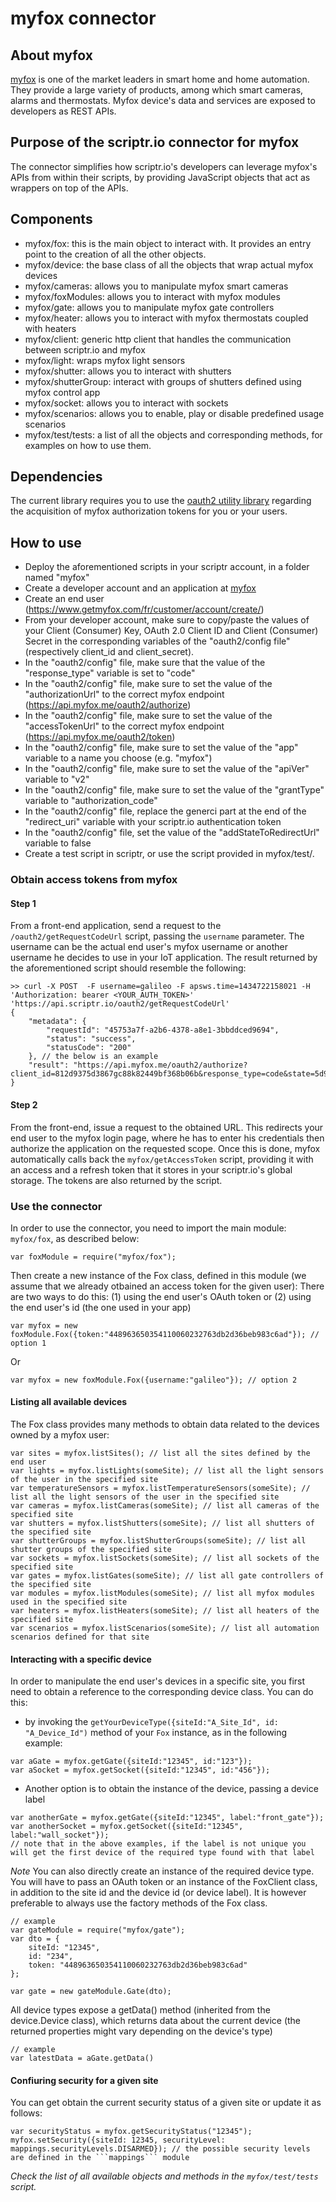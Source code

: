 # myfox connector
## About myfox
[myfox](http://www.getmyfox.com/) is one of the market leaders in smart home and home automation. 
They provide a large variety of products, among which smart cameras, alarms and thermostats.
Myfox device's data and services are exposed to developers as REST APIs.
## Purpose of the scriptr.io connector for myfox
The connector simplifies how scriptr.io's developers can leverage myfox's APIs from within their scripts, by providing
JavaScript objects that act as wrappers on top of the APIs. 
## Components
- myfox/fox: this is the main object to interact with. It provides an entry point to the creation of all the other objects.
- myfox/device: the base class of all the objects that wrap actual myfox devices
- myfox/cameras: allows you to manipulate myfox smart cameras 
- myfox/foxModules: allows you to interact with myfox modules 
- myfox/gate: allows you to manipulate myfox gate controllers
- myfox/heater: allows you to interact with myfox thermostats coupled with heaters
- myfox/client: generic http client that handles the communication between scriptr.io and myfox
- myfox/light: wraps myfox light sensors
- myfox/shutter: allows you to interact with shutters
- myfox/shutterGroup: interact with groups of shutters defined using myfox control app
- myfox/socket: allows you to interact with sockets
- myfox/scenarios: allows you to enable, play or disable predefined usage scenarios
- myfox/test/tests: a list of all the objects and corresponding methods, for examples on how to use them.

## Dependencies
The current library requires you to use the [oauth2 utility library](https://github.com/scriptrdotio/libraries/tree/master/oauth2)
regarding the acquisition of myfox authorization tokens for you or your users.

## How to use
- Deploy the aforementioned scripts in your scriptr account, in a folder named "myfox"
- Create a developer account and an application at [myfox](https://myfox.me/start)
- Create an end user (https://www.getmyfox.com/fr/customer/account/create/) 
- From your developer account, make sure to copy/paste the values of your Client (Consumer) Key, OAuth 2.0 Client ID and Client (Consumer) Secret in the corresponding
variables of the "oauth2/config file" (respectively client_id and client_secret).
- In the "oauth2/config" file, make sure that the value of the "response_type" variable is set to "code"
- In the "oauth2/config" file, make sure to set the value of the "authorizationUrl" to the correct myfox endpoint (https://api.myfox.me/oauth2/authorize)
- In the "oauth2/config" file, make sure to set the value of the "accessTokenUrl" to the correct myfox endpoint (https://api.myfox.me/oauth2/token)
- In the "oauth2/config" file, make sure to set the value of the "app" variable to a name you choose (e.g. "myfox")
- In the "oauth2/config" file, make sure to set the value of the "apiVer" variable to "v2"
- In the "oauth2/config" file, make sure to set the value of the "grantType" variable to "authorization_code"
- In the "oauth2/config" file, replace the generci part at the end of the "redirect_uri" variable with your scriptr.io authentication token
- In the "oauth2/config" file, set the value of the "addStateToRedirectUrl" variable to false 
- Create a test script in scriptr, or use the script provided in myfox/test/. 

### Obtain access tokens from myfox

#### Step 1
From a front-end application, send a request to the ```/oauth2/getRequestCodeUrl``` script, passing the ```username``` parameter. 
The username can be the actual end user's myfox username or another username he decides to use in your IoT application. 
The result returned by the aforementioned script should resemble the following:

```
>> curl -X POST  -F username=galileo -F apsws.time=1434722158021 -H 'Authorization: bearer <YOUR_AUTH_TOKEN>' 'https://api.scriptr.io/oauth2/getRequestCodeUrl'
{
	"metadata": {
		"requestId": "45753a7f-a2b6-4378-a8e1-3bbddced9694",
		"status": "success",
		"statusCode": "200"
	}, // the below is an example
	"result": "https://api.myfox.me/oauth2/authorize?client_id=812d9375d3867gc88k82449bf368b06b&response_type=code&state=5d9dc0&redirect_uri=https%3A%2F%2Fapi.scriptr.io%2Foauth2%2FgetAccessToken%3Fauth_token%3DRYOUR_TOKEN"
}
```
#### Step 2

From the front-end, issue a request to the obtained URL. This redirects your end user to the myfox login page, 
where he has to enter his credentials then authorize the application on the requested scope. 
Once this is done, myfox automatically calls back the ```myfox/getAccessToken``` script, providing it with an access and a refresh token
that it stores in your scriptr.io's global storage. The tokens are also returned by the script.

### Use the connector

In order to use the connector, you need to import the main module: ```myfox/fox```, as described below:
```
var foxModule = require("myfox/fox");
```
Then create a new instance of the Fox class, defined in this module (we assume that we already otbained an access token for the given user):
There are two ways to do this: (1) using the end user's OAuth token or (2) using the end user's id (the one used in your app)
``` 
var myfox = new foxModule.Fox({token:"448963650354110060232763db2d36beb983c6ad"}); // option 1
```
Or
```
var myfox = new foxModule.Fox({username:"galileo"}); // option 2
```
#### Listing all available devices 
The Fox class provides many methods to obtain data related to the devices owned by a myfox user:
```
var sites = myfox.listSites(); // list all the sites defined by the end user
var lights = myfox.listLights(someSite); // list all the light sensors of the user in the specified site
var temperatureSensors = myfox.listTemperatureSensors(someSite); // list all the light sensors of the user in the specified site
var cameras = myfox.listCameras(someSite); // list all cameras of the specified site
var shutters = myfox.listShutters(someSite); // list all shutters of the specified site
var shutterGroups = myfox.listShutterGroups(someSite); // list all shutter groups of the specified site 
var sockets = myfox.listSockets(someSite); // list all sockets of the specified site
var gates = myfox.listGates(someSite); // list all gate controllers of the specified site
var modules = myfox.listModules(someSite); // list all myfox modules used in the specified site
var heaters = myfox.listHeaters(someSite); // list all heaters of the specified site
var scenarios = myfox.listScenarios(someSite); // list all automation scenarios defined for that site

```
#### Interacting with a specific device
In order to manipulate the end user's devices in a specific site, you first need to obtain a reference to the corresponding device class. 
You can do this:
- by invoking the ```getYourDeviceType({siteId:"A_Site_Id", id: "A_Device_Id")``` method of your ```Fox``` instance, as in the following example:
```
var aGate = myfox.getGate({siteId:"12345", id:"123"}); 
var aSocket = myfox.getSocket({siteId:"12345", id:"456"});

```
- Another option is to obtain the instance of the device, passing a device label
```
var anotherGate = myfox.getGate({siteId:"12345", label:"front_gate"});
var anotherSocket = myfox.getSocket({siteId:"12345", label:"wall_socket"});
// note that in the above examples, if the label is not unique you will get the first device of the required type found with that label 
```
*Note* 
You can also directly create an instance of the required device type. You will have to pass an OAuth token
or an instance of the FoxClient class, in addition to the site id and the device id (or device label). It is however
preferable to always use the factory methods of the Fox class. 
```
// example
var gateModule = require("myfox/gate");
var dto = {
	siteId: "12345",
	id: "234",
	token: "448963650354110060232763db2d36beb983c6ad"
};

var gate = new gateModule.Gate(dto);
```

All device types expose a getData() method (inherited from the device.Device class), which returns data about the current device 
(the returned properties might vary depending on the device's type)
```
// example
var latestData = aGate.getData()
```
#### Confiuring security for a given site 
You can get obtain the current security status of a given site or update it as follows:

```
var securityStatus = myfox.getSecurityStatus("12345");
myfox.setSecurity({siteId: 12345, securityLevel: mappings.securityLevels.DISARMED}); // the possible security levels are defined in the ```mappings``` module
```

*Check the list of all available objects and methods in the ```myfox/test/tests``` script.*

